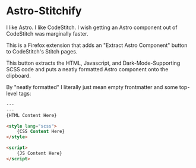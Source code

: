 # Astro-Stitchify

I like Astro. I like CodeStitch. I wish getting an Astro component out of CodeStitch was marginally faster.

This is a Firefox extension that adds an "Extract Astro Component" button to CodeStitch's Stitch pages.

This button extracts the HTML, Javascript, and Dark-Mode-Supporting SCSS code and puts a neatly formatted Astro component onto the clipboard.

By "neatly formatted" I literally just mean empty frontmatter and some top-level tags:
```html
---
---
{HTML Content Here}

<style lang="scss">
    {CSS Content Here}
</style>

<script>
    {JS Content Here}
</script>
```



